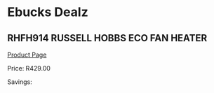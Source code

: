 
# Ebucks Dealz
## RHFH914 RUSSELL HOBBS ECO FAN HEATER
[Product Page](https://www.ebucks.com/web/shop/productSelected.do?prodId=1155260517&catId=1157551316)

Price: R429.00

Savings: 


	